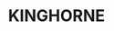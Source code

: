 ---
lastmod: '2025-04-06T06:05:20+00:00'
latitude: -34.97970955
layout: suburb
longitude: 150.7700464
postcode: '2540'
state: NSW
title: KINGHORNE
url: /nsw/kinghorne/
---